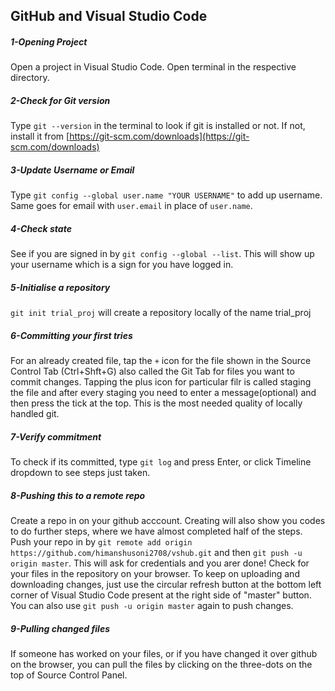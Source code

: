 ## GitHub and Visual Studio Code

##### 1-Opening Project
Open a project in Visual Studio Code. Open terminal in the respective directory.

##### 2-Check for Git version
Type `git --version` in the terminal to look if git is installed or not. If not, install it from [https://git-scm.com/downloads](https://git-scm.com/downloads)

##### 3-Update Username or Email
Type `git config --global user.name "YOUR USERNAME"` to add up username. Same goes for email with `user.email` in place of `user.name`.

##### 4-Check state
See if you are signed in by `git config --global --list`. This will show up your username which is a sign for you  have logged in.

##### 5-Initialise a repository
`git init trial_proj` will create a repository locally of the name trial_proj

##### 6-Committing your first tries
For an already created file, tap the `+` icon for the file shown in the Source Control Tab (Ctrl+Shft+G) also called the Git Tab for files you want to commit changes.
Tapping the plus icon for particular filr is called staging the file and after every staging you need to enter a message(optional) and then press the tick at the top. This is the most needed quality of locally handled git.

##### 7-Verify commitment
To check if its committed, type `git log` and press Enter, or click Timeline dropdown to see steps just taken.

##### 8-Pushing this to a remote repo
Create a repo in on your github acccount. Creating will also show you codes to do further steps, where we have almost completed half of the steps.
Push your repo in by `git remote add origin https://github.com/himanshusoni2708/vshub.git` and then `git push -u origin master`. This will ask for credentials and you arer done!
Check for your files in the repository on your browser.
To keep on uploading and downloading changes, just use the circular refresh button at the bottom left corner of Visual Studio Code present at the right side of "master" button. You can also use `git push -u origin master` again to push changes.

##### 9-Pulling changed files
If someone has worked on your files, or if you have changed it over github on the browser, you can pull the files by clicking on the three-dots on the top of Source Control Panel.
